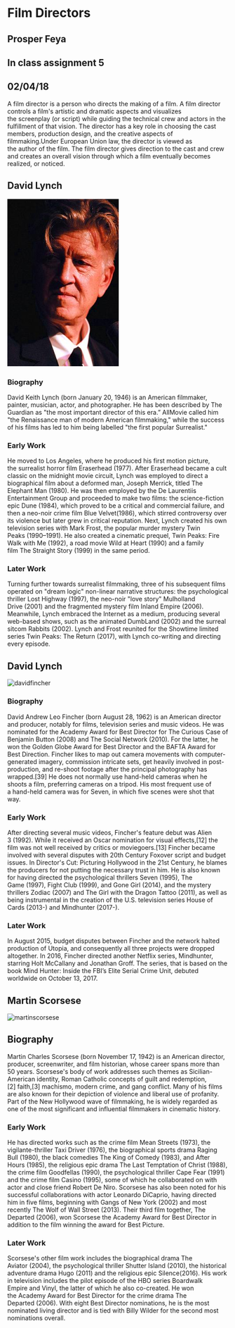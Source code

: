 # Film Directors

## Prosper Feya

## In class assignment 5

## 02/04/18

A film director is a person who directs the making of a film. A film director controls a film's artistic and dramatic aspects and visualizes the screenplay (or script) while guiding the technical crew and actors in the fulfillment of that vision. The director has a key role in choosing the cast members, production design, and the creative aspects of filmmaking.Under European Union law, the director is viewed as the author of the film. The film director gives direction to the cast and crew and creates an overall vision through which a film eventually becomes realized, or noticed. 


## David Lynch

![davidlynch](/media/lynch.jpg)


### Biography

David Keith Lynch (born January 20, 1946) is an American filmmaker, painter, musician, actor, and photographer. He has been described by The Guardian as "the most important director of this era.” AllMovie called him "the Renaissance man of modern American filmmaking," while the success of his films has led to him being labelled "the first popular Surrealist." 


### Early Work

He moved to Los Angeles, where he produced his first motion picture, the surrealist horror film Eraserhead (1977). After Eraserhead became a cult classic on the midnight movie circuit, Lynch was employed to direct a biographical film about a deformed man, Joseph Merrick, titled The Elephant Man (1980). He was then employed by the De Laurentiis Entertainment Group and proceeded to make two films: the science-fiction epic Dune (1984), which proved to be a critical and commercial failure, and then a neo-noir crime film Blue Velvet(1986), which stirred controversy over its violence but later grew in critical reputation.
Next, Lynch created his own television series with Mark Frost, the popular murder mystery Twin Peaks (1990–1991). He also created a cinematic prequel, Twin Peaks: Fire Walk with Me (1992), a road movie Wild at Heart (1990) and a family film The Straight Story (1999) in the same period. 

### Later Work

Turning further towards surrealist filmmaking, three of his subsequent films operated on "dream logic" non-linear narrative structures: the psychological thriller Lost Highway (1997), the neo-noir "love story" Mulholland Drive (2001) and the fragmented mystery film Inland Empire (2006). Meanwhile, Lynch embraced the Internet as a medium, producing several web-based shows, such as the animated DumbLand (2002) and the surreal sitcom Rabbits (2002). Lynch and Frost reunited for the Showtime limited series Twin Peaks: The Return (2017), with Lynch co-writing and directing every episode.



## David Lynch

![davidfincher](/pfeya/media/fincher.jpg)


### Biography

David Andrew Leo Fincher (born August 28, 1962) is an American director and producer, notably for films, television series and music videos. He was nominated for the Academy Award for Best Director for The Curious Case of Benjamin Button (2008) and The Social Network (2010). For the latter, he won the Golden Globe Award for Best Director and the BAFTA Award for Best Direction. 
Fincher likes to map out camera movements with computer-generated imagery, commission intricate sets, get heavily involved in post-production, and re-shoot footage after the principal photography has wrapped.[39] He does not normally use hand-held cameras when he shoots a film, preferring cameras on a tripod. His most frequent use of a hand-held camera was for Seven, in which five scenes were shot that way. 

### Early Work

After directing several music videos, Fincher's feature debut was Alien 3 (1992). While it received an Oscar nomination for visual effects,[12] the film was not well received by critics or moviegoers.[13] Fincher became involved with several disputes with 20th Century Foxover script and budget issues. In Director's Cut: Picturing Hollywood in the 21st Century, he blames the producers for not putting the necessary trust in him.
He is also known for having directed the psychological thrillers Seven (1995), The Game (1997), Fight Club (1999), and Gone Girl (2014), and the mystery thrillers Zodiac (2007) and The Girl with the Dragon Tattoo (2011), as well as being instrumental in the creation of the U.S. television series House of Cards (2013-) and Mindhunter (2017-).

### Later Work

In August 2015, budget disputes between Fincher and the network halted production of Utopia, and consequently all three projects were dropped altogether. In 2016, Fincher directed another Netflix series, Mindhunter, starring Holt McCallany and Jonathan Groff. The series, that is based on the book Mind Hunter: Inside the FBI’s Elite Serial Crime Unit, debuted worldwide on October 13, 2017.



## Martin Scorsese

![martinscorsese](/pfeya/media/scorsese.jpg)

## Biography

Martin Charles Scorsese (born November 17, 1942) is an American director, producer, screenwriter, and film historian, whose career spans more than 50 years. Scorsese's body of work addresses such themes as Sicilian-American identity, Roman Catholic concepts of guilt and redemption,[2] faith,[3] machismo, modern crime, and gang conflict. Many of his films are also known for their depiction of violence and liberal use of profanity.
Part of the New Hollywood wave of filmmaking, he is widely regarded as one of the most significant and influential filmmakers in cinematic history. 

### Early Work

He has directed works such as the crime film Mean Streets (1973), the vigilante-thriller Taxi Driver (1976), the biographical sports drama Raging Bull (1980), the black comedies The King of Comedy (1983), and After Hours (1985), the religious epic drama The Last Temptation of Christ (1988), the crime film Goodfellas (1990), the psychological thriller Cape Fear (1991) and the crime film Casino (1995), some of which he collaborated on with actor and close friend Robert De Niro. Scorsese has also been noted for his successful collaborations with actor Leonardo DiCaprio, having directed him in five films, beginning with Gangs of New York (2002) and most recently The Wolf of Wall Street (2013). Their third film together, The Departed (2006), won Scorsese the Academy Award for Best Director in addition to the film winning the award for Best Picture. 

### Later Work

Scorsese's other film work includes the biographical drama The Aviator (2004), the psychological thriller Shutter Island (2010), the historical adventure drama Hugo (2011) and the religious epic Silence(2016). His work in television includes the pilot episode of the HBO series Boardwalk Empire and Vinyl, the latter of which he also co-created. He won the Academy Award for Best Director for the crime drama The Departed (2006). With eight Best Director nominations, he is the most nominated living director and is tied with Billy Wilder for the second most nominations overall.









